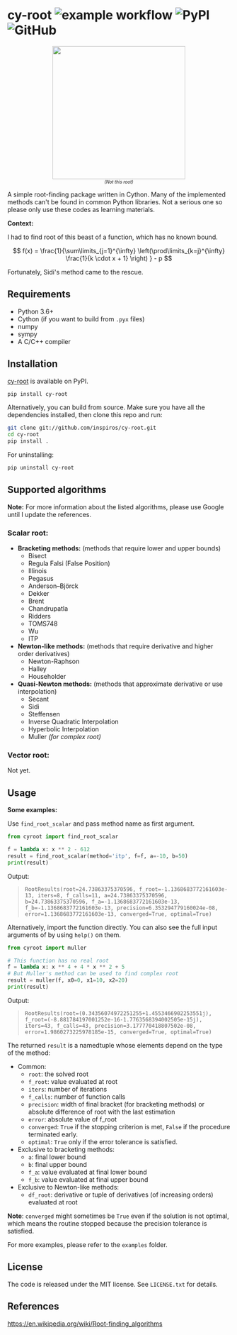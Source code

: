 cy-root ![example workflow](https://github.com/inspiros/cy-root/actions/workflows/build_wheels.yml/badge.svg) ![PyPI](https://img.shields.io/pypi/v/cy-root) ![GitHub](https://img.shields.io/github/license/inspiros/cy-root)
========

<p align="center">
  <img src="https://www.austintexas.gov/sites/default/files/images/dsd/Community_Trees/tree-root-distruibution-1.jpg" width="300"/>
  <br/>
  <i><font size="1">(Not this root)</font></i>
  <br/>
</p>

A simple root-finding package written in Cython.
Many of the implemented methods can't be found in common Python libraries.
Not a serious one so please only use these codes as learning materials.

**Context:**

I had to find root of this beast of a function, which has no known bound.

$$ f(x) = \frac{1}{\sum\limits_{j=1}^{\infty} \left(\prod\limits_{k=j}^{\infty} \frac{1}{k \cdot x + 1} \right) } - p $$

Fortunately, Sidi's method came to the rescue.

## Requirements

- Python 3.6+
- Cython (if you want to build from `.pyx` files)
- numpy
- sympy
- A C/C++ compiler

## Installation

[cy-root](https://pypi.org/project/cy-root/) is available on PyPI.

```bash
pip install cy-root
```

Alternatively, you can build from source.
Make sure you have all the dependencies installed, then clone this repo and run:

```bash
git clone git://github.com/inspiros/cy-root.git
cd cy-root
pip install .
```

For uninstalling:

```bash
pip uninstall cy-root
```

## Supported algorithms

**Note:** For more information about the listed algorithms, please use Google until I update the references.

### Scalar root:

- **Bracketing methods:** (methods that require lower and upper bounds)
    - Bisect
    - Regula Falsi (False Position)
    - Illinois
    - Pegasus
    - Anderson–Björck
    - Dekker
    - Brent
    - Chandrupatla
    - Ridders
    - TOMS748
    - Wu
    - ITP
- **Newton-like methods:** (methods that require derivative and higher order derivatives)
    - Newton-Raphson
    - Halley
    - Householder
- **Quasi-Newton methods:** (methods that approximate derivative or use interpolation)
    - Secant
    - Sidi
    - Steffensen
    - Inverse Quadratic Interpolation
    - Hyperbolic Interpolation
    - Muller _(for complex root)_

### Vector root:

Not yet.

## Usage

**Some examples:**

Use `find_root_scalar` and pass method name as first argument.

```python
from cyroot import find_root_scalar

f = lambda x: x ** 2 - 612
result = find_root_scalar(method='itp', f=f, a=-10, b=50)
print(result)
```

Output:

> ```RootResults(root=24.73863375370596, f_root=-1.1368683772161603e-13, iters=8, f_calls=11, a=24.73863375370596, b=24.73863375370596, f_a=-1.1368683772161603e-13, f_b=-1.1368683772161603e-13, precision=6.353294779160024e-08, error=1.1368683772161603e-13, converged=True, optimal=True)```

Alternatively, import the function directly. You can also see the full input arguments of by using `help()` on them.

```python
from cyroot import muller

# This function has no real root
f = lambda x: x ** 4 + 4 * x ** 2 + 5
# But Muller's method can be used to find complex root
result = muller(f, x0=0, x1=10, x2=20)
print(result)
```

Output:

> ```RootResults(root=(0.34356074972251255+1.4553466902253551j), f_root=(-8.881784197001252e-16-1.7763568394002505e-15j), iters=43, f_calls=43, precision=3.177770418807502e-08, error=1.9860273225978185e-15, converged=True, optimal=True)```

The returned `result` is a namedtuple whose elements depend on the type of the method:

- Common:
    - `root`: the solved root
    - `f_root`: value evaluated at root
    - `iters`: number of iterations
    - `f_calls`: number of function calls
    - `precision`: width of final bracket (for bracketing methods) or absolute difference of root with the last
      estimation
    - `error`: absolute value of f_root
    - `converged`: `True` if the stopping criterion is met, `False` if the procedure terminated early.
    - `optimal`: `True` only if the error tolerance is satisfied.
- Exclusive to bracketing methods:
    - `a`: final lower bound
    - `b`: final upper bound
    - `f_a`: value evaluated at final lower bound
    - `f_b`: value evaluated at final upper bound
- Exclusive to Newton-like methods:
    - `df_root`: derivative or tuple of derivatives (of increasing orders) evaluated at root

**Note**: `converged` might sometimes be `True` even if the solution is not optimal, which means the routine
stopped because the precision tolerance is satisfied.

For more examples, please refer to the `examples` folder.

## License

The code is released under the MIT license. See `LICENSE.txt` for details.

## References

https://en.wikipedia.org/wiki/Root-finding_algorithms
